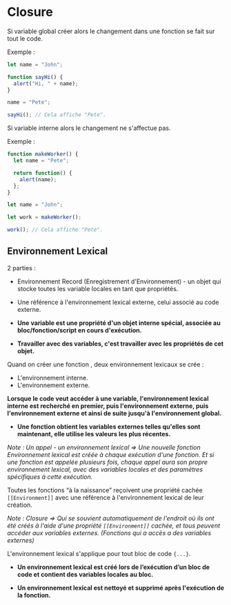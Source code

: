 # Closure

Si variable global créer alors le changement dans une fonction se fait sur tout le code.

Exemple :

```javascript
let name = "John";

function sayHi() {
  alert("Hi, " + name);
}

name = "Pete";

sayHi(); // Cela affiche "Pete".
```

Si variable interne alors le changement ne s'affectue pas.

Exemple :

```javascript
function makeWorker() {
  let name = "Pete";

  return function() {
    alert(name);
  };
}

let name = "John";

let work = makeWorker();

work(); // Cela affiche "Pete".
```

## Environnement Lexical

2 parties :

*   Environnement Record (Enregistrement d'Environnement) - un objet qui stocke toutes les variable locales en tant que propriétés.
*   Une référence à l'environnement lexical externe, celui associé au code externe.

*   **Une variable est une propriété d'un objet interne spécial, associée au bloc/fonction/script en cours d'exécution.**
*   **Travailler avec des variables, c'est travailler avec les propriétés de cet objet.**

Quand on créer une fonction , deux environnement lexicaux se crée :

*   L'environnement interne.
*   L'environnement externe.

**Lorsque le code veut accéder à une variable, l'environnement lexical interne est recherché en premier, puis l'environnement externe, puis l'environnement externe et ainsi de suite jusqu'à l'environnement global.**

-   **Une fonction obtient les variables externes telles qu'elles sont maintenant, elle utilise les valeurs les plus récentes.**

_Note : Un appel - un environnement lexical => Une nouvelle fonction Environnement lexical est créée à chaque exécution d'une fonction. Et si une fonction est appelée plusieurs fois, chaque appel aura son propre environnement lexical, avec des variables locales et des paramètres spécifiques à cette exécution._

Toutes les fonctions “à la naissance” reçoivent une propriété cachée `[[Environment]]` avec une référence à l'environnement lexical de leur création.

_Note : Closure => Qui se souvient automatiquement de l'endroit où ils ont été créés à l'aide d'une propriété `[[Environment]]` cachée, et tous peuvent accéder aux variables externes. (Fonctions qui a accès a des variables externes)_

L'environnement lexical s'applique pour tout bloc de code `{...}`.

-   **Un environnement lexical est créé lors de l’exécution d’un bloc de code et contient des variables locales au bloc.**

-   **Un environnement lexical est nettoyé et supprimé après l'exécution de la fonction.**
